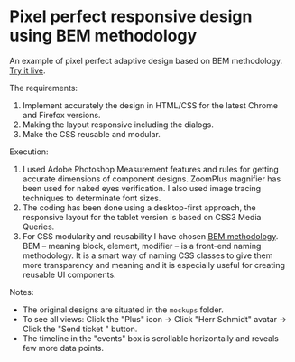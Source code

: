 # Pixel perfect responsive design using BEM methodology

An example of pixel perfect adaptive design based on BEM methodology.
[Try it live](https://gibbok.github.io/bem-pixel-perfect-responsive-design/).

The requirements:
1. Implement accurately the design in HTML/CSS for the latest Chrome and Firefox versions.
2. Making the layout responsive including the dialogs. 
3. Make the CSS reusable and modular.

Execution:
1. I used Adobe Photoshop Measurement features and rules for getting accurate dimensions of component designs. ZoomPlus magnifier has been used for naked eyes verification. I also used image tracing techniques to determinate font sizes.
2. The coding has been done using a desktop-first approach, the responsive layout for the tablet version is based on CSS3 Media Queries.
3. For CSS modularity and reusability I have chosen [BEM methodology](http://getbem.com/).
BEM – meaning block, element, modifier – is a front-end naming methodology. It is a smart way of naming CSS classes to give them more transparency and meaning and it is especially useful for creating reusable UI components.

Notes:
- The original designs are situated in the `mockups` folder.
- To see all views: Click the "Plus" icon -> Click "Herr Schmidt" avatar -> Click the "Send ticket " button.
- The timeline in the "events" box is scrollable horizontally and reveals few more data points.
